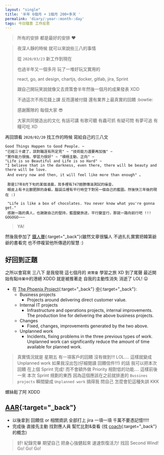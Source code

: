 ```yaml
---
layout: "single"
title: '半年 6個月 + 1個月 200+多天 '
permalink: 'diary/:year-:month-:day'
tags: 今日隨意 工作反思
---
```


> 所有的安排 都是最好的安排 :heart:

> 夜深人靜的時候 就可以來說些三八的事情 
>
> 從 `2020/03/23` 新工作到現在 
>
> 也過半年又一個多月 玩了一堆好玩又實用的
> 
> react, go, ant design, chartjs, docker, gitlab, jira, Sprint
>
> 跟自己開玩笑說就像又去資策會半年然後一個月的成果發表 XDD
> 
> 不過這次不用花錢上課 反而還被付錢 還有業界上最真實的回饋 :bowtie:
>
> 感謝團隊的 每個大家 :sunglasses: 
>
> 大家共同營造出的文化 有話可講 有歌可聽 有蟲可抓 有疑可問 有夢可追 有糧可吃 XD 

再回頭看 `2020/02/20` 找工作的時候 寫給自己的三八文

~~~text
Good Things Happen to Good People. ~ 
"已經三十歲了，該對職涯有所定見" ~ "技術能力還要再加強" ~ 
"實作能力很強、學習力很好" ~ "積極主動、正向" ~ 
"Life is so Beautiful and Life is so Hard" ~ 
"I believe that in the darkness, even there, there will be beauty and there will be love.
 And every now and then, it will feel like more than enough" 。 
 
 那是17年8月下旬的某個凌晨，耳多裡有747翅膀傳油測試的噪音，
 眼皮上有卡比獸肥胖的身軀，腦袋瓜裡有平行時空下對另一個自己的藍圖。然後快三年後的現在 :)
 
 "Life is like a box of chocolates. You never know what you're gonna get." 
 感謝一路的貴人，也謝謝自己的堅持，藍圖變旅途，平行變並行，那就一路向前行吧 !!! GOGOGO~~~
~~~

> YA!

然後我參加了 [鐵人賽](https://yuting3656.github.io/yutingblog/blog/tag#2020-12th-ironman){:target="_back"}(雖然文章很騙人 不過扎扎實實把韓第爺爺的書看完 也不停複習他所傳遞的智慧 :)

## 好回到正題 

之所以會寫來 三八下 是我發現 這七個月的 `資策會` 學習之旅 XD 到了尾聲 最近開始有點`待業中`的港絕 XDDD 就是被推著走 自我的主動性消失 消逝了 LOL! :stuck_out_tongue:

- 在 [The Phoenix Project](https://www.goodreads.com/book/show/17255186-the-phoenix-project){:target="_back"} [中](https://www.yoroy.com/2018/4-types-of-it-work/){:target="_back"}:
   - Business projects
      - Projects around delivering direct customer value.
   - Internal IT projects
      - Infrastructure and operations projects, internal improvements. The production line for delivering the above business projects.
   - Changes
      - Fixed, changes, improvements generated by the two above.
   - Unplanned work
      - Incidents, fixing problems in the three previous types of work. Unplanned work can significantly reduce the amount of time available for planned work.

> 真實情況就是 星期五 有一項客戶的回饋 沒有做到!!! LOL.... 這樣就變成 Unplanned work 如果我沒出包(仔細閱讀 回饋信件!!!) 的話 我可以把本次回饋 在上個 Sprint 完成! 而不會額外做 Priority 相對低的功能....
  這樣前後一來 本次 Sprint 規劃的東西 因為這個應該在之前就排進的 `Bussines projects` 瞬間變成 `Unplanned work` 搞得我 問自己 怎麼會犯這種失誤 KKK  

  螺絲鬆了阿 XDDD  

## [AAR](https://en.wikipedia.org/wiki/After-action_review){:target="_back"}

- 以後拿到 回饋信 or 相關資訊 全部打上 jira 一項一項 千萬不要憑記憶!!!!!
- 完成後 直接先主動 找對應人員 幫忙比對&查看 (找 [coach](https://www.youtube.com/watch?v=oHDq1PcYkT4){:target="_back"} 的概念)


> 好! 紀錄完畢 期望自己 把身心強健起來 速速恢復活力! 找回 Second Wind! Go! Go! Go!
